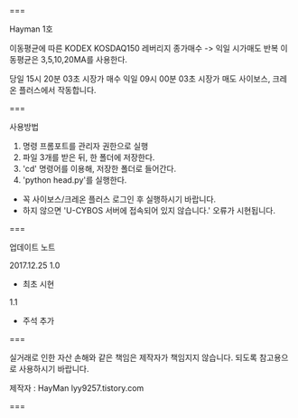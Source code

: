  ===

 Hayman 1호

 이동평균에 따른 KODEX KOSDAQ150 레버리지 종가매수 -> 익일 시가매도 반복
 이동평균은 3,5,10,20MA를 사용한다. 

 당일 15시 20분 03초 시장가 매수
 익일 09시 00분 03초 시장가 매도
 사이보스, 크레온 플러스에서 작동합니다.
 
 ===
 
 사용방법 
 
 1. 명령 프롬포트를 관리자 권한으로 실행
 2. 파일 3개를 받은 뒤, 한 폴더에 저장한다.
 3. 'cd' 명령어를 이용해, 저장한 폴더로 들어간다.
 4. 'python head.py'를 실행한다.

 * 꼭 사이보스/크레온 플러스 로그인 후 실행하시기 바랍니다.
 * 하지 않으면 'U-CYBOS 서버에 접속되어 있지 않습니다.' 오류가 시현됩니다.

 ===

 업데이트 노트

 2017.12.25 1.0
 - 최초 시현
 
 1.1
 - 주석 추가

===

 실거래로 인한 자산 손해와 같은 책임은 제작자가 책임지지 않습니다.
 되도록 참고용으로 사용하시기 바랍니다.

 제작자 : HayMan
 lyy9257.tistory.com

 ===
